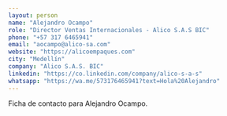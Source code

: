```yaml
---
layout: person
name: "Alejandro Ocampo"
role: "Director Ventas Internacionales - Alico S.A.S BIC"
phone: "+57 317 6465941"
email: "aocampo@alico-sa.com"
website: "https://alicoempaques.com"
city: "Medellín"
company: "Alico S.A.S. BIC"
linkedin: "https://co.linkedin.com/company/alico-s-a-s"
whatsapp: "https://wa.me/573176465941?text=Hola%20Alejandro"
---
```


Ficha de contacto para Alejandro Ocampo.
